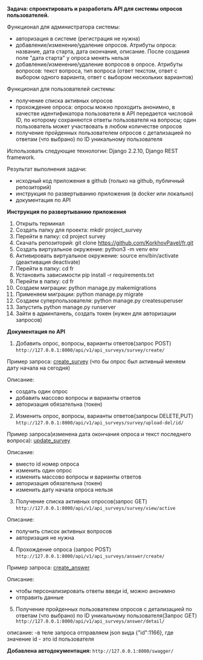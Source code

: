 **Задача: спроектировать и разработать API для системы опросов пользователей.**

Функционал для администратора системы:

- авторизация в системе (регистрация не нужна)
- добавление/изменение/удаление опросов. Атрибуты опроса: название, дата старта, дата окончания, описание.
После создания поле "дата старта" у опроса менять нельзя
- добавление/изменение/удаление вопросов в опросе. Атрибуты вопросов: текст вопроса,
тип вопроса (ответ текстом, ответ с выбором одного варианта, ответ с выбором нескольких вариантов)

Функционал для пользователей системы:

- получение списка активных опросов
- прохождение опроса: опросы можно проходить анонимно, в качестве идентификатора пользователя
в API передается числовой ID, по которому сохраняются ответы пользователя на вопросы; один пользователь может
участвовать в любом количестве опросов
- получение пройденных пользователем опросов с детализацией по ответам (что выбрано) по ID уникальному пользователя

Использовать следующие технологии: Django 2.2.10, Django REST framework.

Результат выполнения задачи:
- исходный код приложения в github (только на github, публичный репозиторий)
- инструкция по развертыванию приложения (в docker или локально)
- документация по API




**Инструкция по развертыванию приложения**

1. Открыть терминал
2. Создать папку для проекта: mkdir project_survey
3. Перейти в папку: cd project survey
4. Скачать репозиторий: git clone https://github.com/KorkhovPavel/fr.git
5. Создать виртуальное окружение: python3 -m venv env
6. Активировать виртуальное окружение: source env/bin/activate (деактивация deactivate)
7. Перейти в папку: сd fr
8. Установить зависимости pip install -r requirements.txt
9.  Перейти в папку: сd fr
10. Cоздаем миграции: python manage.py makemigrations
11. Применяем миграции: python manage.py migrate
12. Создаем суперпользователя: python manage.py createsuperuser
13. Запустить python manage.py runserver
14. Зайти в админпанель, создать токен (нужен для авторизации запросов)

**Документация по API**

1. Добавить опрос, вопросы, варианты ответов(запрос POST)
`http://127.0.0.1:8000/api/v1/api_surveys/survey/create/`

 Пример запроса: [create_survey](https://github.com/KorkhovPavel/fr/tree/master/data_test/create_survey.json)  (что бы опрос был активный меняем дату начала на сегодня)
 
 Описание:
  - создать один опрос
  - добавить массово вопросы и варианты ответов
  - авторизация обязательна (токен)
2. Изменить опрос, вопросы, варианты ответов(запросы DELETE,PUT)
 `http://127.0.0.1:8000/api/v1/api_surveys/survey/upload-del/id/`
 
  Пример запроса(изменена дата окончания опроса и текст последнего вопроса): [update_survey](https://github.com/KorkhovPavel/fr/tree/master/data_test/update_survey.json)
  
  Описание:
  - вместо id номер опроса
  - изменить один опрос
  - изменить массово вопросы и варианты ответов
  - авторизация обязательна (токен)
  - изменить дату начала опроса нельзя
3. Получение списка активных опросов(запрос GET)
 `http://127.0.0.1:8000/api/v1/api_surveys/survey/view/active`
 
  Описание:
  - получить список активных вопросов
  - авторизация не нужна
4. Прохождение опроса (запрос POST)
`http://127.0.0.1:8000/api/v1/api_surveys/answer/create/`

 Пример запроса: [create_answer](https://github.com/KorkhovPavel/fr/tree/master/data_test/create_answer.json) 
 
 Описание:
  - чтобы персонализировать ответы введи id, можно анонимно
  - отправить данные
5. Получение пройденных пользователем опросов с детализацией по ответам (что выбрано) по ID уникальному пользователя(Запрос GET)
` http://127.0.0.1:8000/api/v1/api_surveys/answer/detail/`

  описание:
     -в теле запроса отправляем json вида {"id":1166}, где значение id  - это id пользователя
 
**Добавлена автодокументация:**
`http://127.0.0.1:8000/swagger/`
